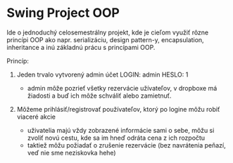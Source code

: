 # Swing Project OOP
Ide o jednoduchý celosemestrálny projekt, kde je cieľom využiť rôzne princípi OOP ako napr. serializáciu, design pattern-y, encapsulation, inheritance
a inú základnú prácu s princípami OOP.

Princíp:
1) Jeden trvalo vytvorený admin účet LOGIN: admin HESLO: 1
    - admin môže pozrieť všetky rezervácie užívateľov, v dropboxe má žiadosti a buď ich môže schváliť alebo zamietnuť.

2) Môžeme prihlásiť/registrovať používateľov, ktorý po logine môžu robiť viaceré akcie
    - uživatelia majú vždy zobrazené informácie sami o sebe, môžu si zvoliť novú cestu, kde sa im hneď odráta cena z ich rozpočtu
    - taktiež môžu požiadať o zrušenie rezervácie (bez navrátenia peňazí, veď nie sme neziskovka hehe)